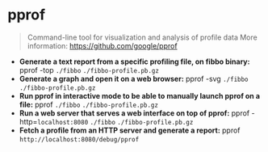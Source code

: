 # pprof
> Command-line tool for visualization and analysis of profile data
> More information: <https://github.com/google/pprof>
- **Generate a text report from a specific profiling file, on fibbo binary:**
pprof -top `./fibbo` `./fibbo-profile.pb.gz`
- **Generate a graph and open it on a web browser:**
pprof -svg `./fibbo` `./fibbo-profile.pb.gz`
- **Run pprof in interactive mode to be able to manually launch pprof on a file:**
pprof `./fibbo` `./fibbo-profile.pb.gz`
- **Run a web server that serves a web interface on top of pprof:**
pprof -http=`localhost:8080` `./fibbo` `./fibbo-profile.pb.gz`
- **Fetch a profile from an HTTP server and generate a report:**
pprof `http://localhost:8080/debug/pprof`
